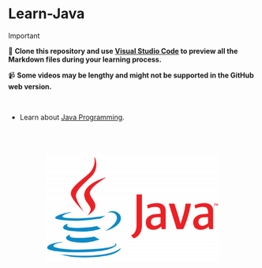 # Learn-Java


> [!IMPORTANT]
> 📌 **Clone this repository and use [Visual Studio Code](https://code.visualstudio.com/download) to preview all the Markdown files during your learning process.**
>
> 📹 **Some videos may be lengthy and might not be supported in the GitHub web version.**


<br>

- Learn about [Java Programming](About%20Java.md).

<br>
<br>

<p align="center">
  <img src="Images/image.png" width="70%" height="60%" />
</p>



